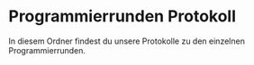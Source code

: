 # Programmierrunden Protokoll

In diesem Ordner findest du unsere Protokolle zu den einzelnen Programmierrunden.
